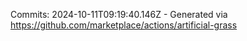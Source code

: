 Commits: 2024-10-11T09:19:40.146Z - Generated via https://github.com/marketplace/actions/artificial-grass
<br>
